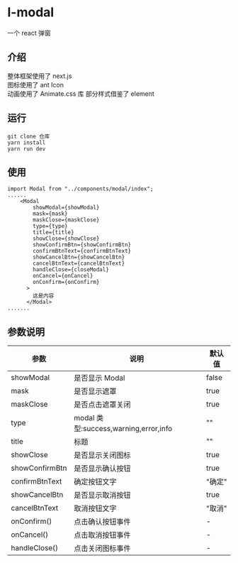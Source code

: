 # l-modal

一个 react 弹窗

## 介绍

整体框架使用了 next.js  
图标使用了 ant Icon  
动画使用了 Animate.css 库
部分样式借鉴了 element

## 运行

```
git clone 仓库
yarn install
yarn run dev
```

## 使用

```
import Modal from "../components/modal/index";
......
    <Modal
        showModal={showModal}
        mask={mask}
        maskClose={maskClose}
        type={type}
        title={title}
        showClose={showClose}
        showConfirmBtn={showConfirmBtn}
        confirmBtnText={confirmBtnText}
        showCancelBtn={showCancelBtn}
        cancelBtnText={cancelBtnText}
        handleClose={closeModal}
        onCancel={onCancel}
        onConfirm={onConfirm}
      >
        这是内容
      </Modal>
.......
```

## 参数说明

| 参数           | 说明                                  | 默认值 |
| -------------- | ------------------------------------- | ------ |
| showModal      | 是否显示 Modal                        | false  |
| mask           | 是否显示遮罩                          | true   |
| maskClose      | 是否点击遮罩关闭                      | true   |
| type           | modal 类型:success,warning,error,info | ""     |
| title          | 标题                                  | ""     |
| showClose      | 是否显示关闭图标                      | true   |
| showConfirmBtn | 是否显示确认按钮                      | true   |
| confirmBtnText | 确定按钮文字                          | "确定" |
| showCancelBtn  | 是否显示取消按钮                      | true   |
| cancelBtnText  | 取消按钮文字                          | "取消" |
| onConfirm()    | 点击确认按钮事件                      | -      |
| onCancel()     | 点击取消按钮事件                      | -      |
| handleClose()  | 点击关闭图标事件                      | -      |
